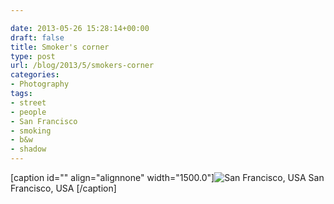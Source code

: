 ```yaml
---

date: 2013-05-26 15:28:14+00:00
draft: false
title: Smoker's corner
type: post
url: /blog/2013/5/smokers-corner
categories:
- Photography
tags:
- street
- people
- San Francisco
- smoking
- b&w
- shadow
---
```


[caption id="" align="alignnone" width="1500.0"]![ San Francisco, USA ](/images/2013-05-26-20135smokers-corner/20130524-R0010357.jpg)
 San Francisco, USA [/caption]
